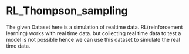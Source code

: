 # RL_Thompson_sampling
The given Dataset here is a simulation of realtime data. RL(reinforcement learning) works with real time data. but collecting real time data to test a model is not possible hence we can use this dataset to simulate the real time data.

